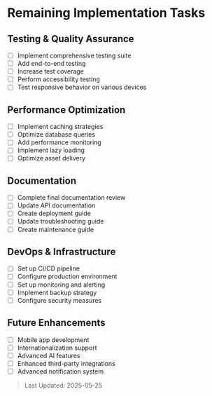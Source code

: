 # Remaining Implementation Tasks

## Testing & Quality Assurance
- [ ] Implement comprehensive testing suite
- [ ] Add end-to-end testing
- [ ] Increase test coverage
- [ ] Perform accessibility testing
- [ ] Test responsive behavior on various devices

## Performance Optimization
- [ ] Implement caching strategies
- [ ] Optimize database queries
- [ ] Add performance monitoring
- [ ] Implement lazy loading
- [ ] Optimize asset delivery

## Documentation
- [ ] Complete final documentation review
- [ ] Update API documentation
- [ ] Create deployment guide
- [ ] Update troubleshooting guide
- [ ] Create maintenance guide

## DevOps & Infrastructure
- [ ] Set up CI/CD pipeline
- [ ] Configure production environment
- [ ] Set up monitoring and alerting
- [ ] Implement backup strategy
- [ ] Configure security measures

## Future Enhancements
- [ ] Mobile app development
- [ ] Internationalization support
- [ ] Advanced AI features
- [ ] Enhanced third-party integrations
- [ ] Advanced notification system

> Last Updated: 2025-05-25